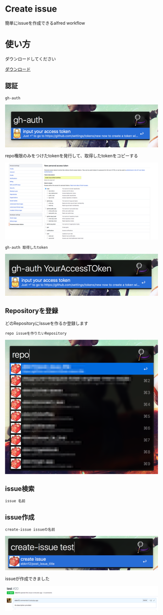 # Create issue

簡単にissueを作成できるalfred workflow

# 使い方

ダウンロードしてください

<a href="./CreateIssue.alfredworkflow?raw=true">ダウンロード</a>

## 認証
```
gh-auth
```

![open github page](images/open_auth.png)

repo権限のみをつけたtokenを発行して、取得したtokenをコピーする

![get auth token](images/get_token.png)

```
gh-auth 取得したtoken
```

![register your auth token](images/input_access_token.png)

## Repositoryを登録

どのRepositoryにIssueを作るか登録します
```
repo issueを作りたいRepository
```

![select your repo](images/select_repo.png)

## issue検索
```
issue 名前
```

## issue作成

```
create-issue issueの名前
```

![create issue](images/create_issue.png)

issueが作成できました

![issue page](images/github_issue.png)
